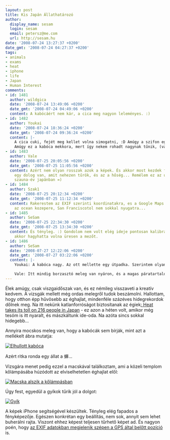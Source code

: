 ```yaml
---
layout: post
title: Kis Japán Állathatározó
author:
  display_name: sesam
  login: sesam
  email: petersz@me.com
  url: http://sesam.hu
date: '2008-07-24 13:27:37 +0200'
date_gmt: '2008-07-24 04:27:37 +0200'
tags:
- animals
- exams
- heat
- iphone
- life
- Japan
- Human Interest
comments:
- id: 1481
  author: wildgica
  date: '2008-07-24 13:49:06 +0200'
  date_gmt: '2008-07-24 04:49:06 +0200'
  content: A kabócáért nem kár, a cica meg nagyon leleményes. :)
- id: 1482
  author: Youkai
  date: '2008-07-24 18:36:24 +0200'
  date_gmt: '2008-07-24 09:36:24 +0200'
  content: |-
    A cica cuki, fejét meg kellet volna simogatni, :D Amúgy a szifon egész jó képeket csinál, jó jó nem egy dslr gép, de azért elfogadható.
    Amúgy ez a kabóca mekkora, mert így nekem rohadt nagynak tűnik, (valahogy a Starship troopers óta nem komálom a nagy rovarokat nah :D )
- id: 1483
  author: Vale
  date: '2008-07-25 20:05:56 +0200'
  date_gmt: '2008-07-25 11:05:56 +0200'
  content: Azért nem olyan rosszak azok a képek. És akkor most kezdek félni, mert
    egy dolog van, amit nehezen tűrök, és az a hőség... Remélem ez az utolsó ilyen
    szauna-év japánban =)
- id: 1484
  author: Szak1
  date: '2008-07-25 20:12:34 +0200'
  date_gmt: '2008-07-25 11:12:34 +0200'
  content: Rakerestem az EXIF szerinti koordinatakra, es a Google Maps le is rakott
    az ocean kozepere, San Franciscotol nem sokkal nyugatra...
- id: 1485
  author: SeSam
  date: '2008-07-25 22:34:30 +0200'
  date_gmt: '2008-07-25 13:34:30 +0200'
  content: És tényleg. :) Gondolom nem volt elég ideje pontosan kalibrálni... mondjuk
    akkor hagyhatta volna üresen a mezőt.
- id: 1486
  author: SeSam
  date: '2008-07-27 12:22:06 +0200'
  date_gmt: '2008-07-27 03:22:06 +0200'
  content: |-
    Youkai: A kabóca nagy. Az ott mellette egy útpadka. Szerintem olyan 5-6 centis lehet, de nem mértem meg.

    Vale: Itt mindig borzasztó meleg van nyáron, és a magas páratartalom miatt nehezebb is elviselni, mint az otthoni forróságot. Viszont van mindenütt légkondi, és nem muszáj kimenni a kellemes éghajlatú épületekből... suliba is lehet menni busszal például, ha nem sajnálod rá a pénzt. Csak én vagyok ilyen séta/bicikli fanatikus.
---
```


Élek amúgy, csak viszgaidőszak van, és ez némileg visszaveti a kreatív kedvem. A vizsgák mellett még ordas melegről tudok beszámolni. Hallottam, hogy otthon épp hűvösebb az éghajlat, mindenféle százéves hidegrekordok dőlnek meg. Na itt nekünk katlanforróságot biztosítanak az égiek[: Heat takes its toll on 216 people in Japan](http://search.japantimes.co.jp/rss/nn20080714a3.html) \- ez azon a héten volt, amikor még tesóm is itt nyaralt, és mászkáltunk ide-oda. Na azóta sincs sokkal hidegebb...

Annyira mocskos meleg van, hogy a kabócák sem bírják, mint azt a mellékelt ábra mutatja:

[![Elhullott kabóca](http://farm4.static.flickr.com/3154/2697041345_a2da11101d.jpg)](http://flickr.com/photos/sesamsys/2697041345)

Azért ritka ronda egy állat a 蝉...

Vizsgára menet pedig ezzel a macskával találkoztam, ami a közeli templom kőlámpásába húzódott az elviselhetetlen éghajlat elől:

[![Macska alszik a kőlámpásban](http://farm4.static.flickr.com/3255/2697861986_bd57a76a5f.jpg)](http://flickr.com/photos/sesamsys/2697861986)

Úgy fest, egyedül a gyíkok tűrik jól a dolgot:

[![Gyík](http://farm4.static.flickr.com/3155/2697041619_f410286ec0.jpg)](http://flickr.com/photos/sesamsys/2697041619)

A képek iPhone segítségével készültek. Tényleg elég fapados a fényképezője. Egészen konkrétan egy beállítás, nem sok, annyit sem lehet buherálni rajta. Viszont ehhez képest teljesen tűrhető képet ad. És nagyon poén, hogy [az EXIF adatokban megjelenik szépen a GPS által belőtt pozíció](http://flickr.com/photos/sesamsys/2697861986/meta) is.

